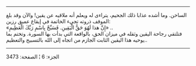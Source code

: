 ------------------------------------------------------------------------

الساخن. وما أشده عذابا ذلك الجحيم، يتراءى له ويعلم أنه ملاقيه عن يقين!
والآن وقد بلغ الموقف ذروته تجيء الخاتمة في إيقاع عميق رزين:  
«إِنَّ هذا لَهُوَ حَقُّ الْيَقِينِ. فَسَبِّحْ بِاسْمِ رَبِّكَ الْعَظِيمِ» ..  
فتلتقي رجاحة اليقين وثقله في ميزان الحق، بالواقعة التي بدأت بها السورة.
وتختم بما يوحيه هذا اليقين الثابت الجازم من اتجاه إلى الله بالتسبيح
والتعظيم..

------------------------------------------------------------------------

الجزء: 6 ¦ الصفحة: 3473
